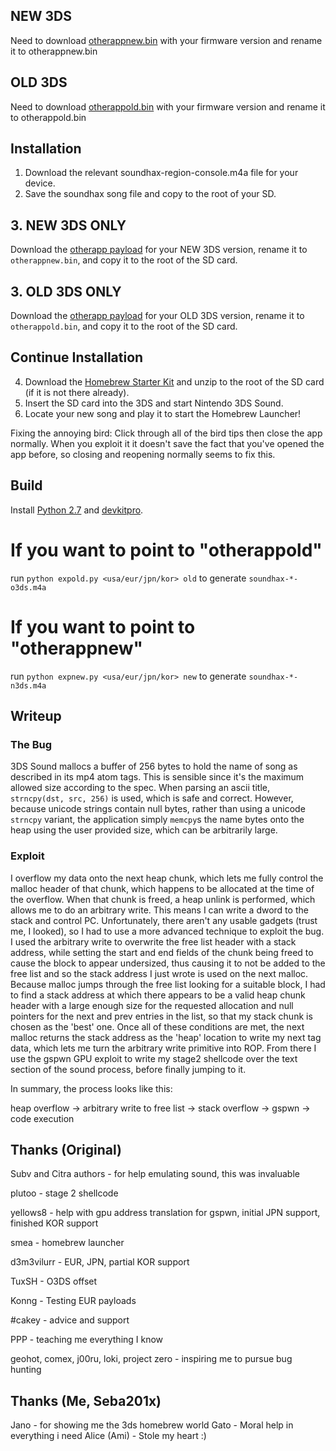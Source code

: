 ## NEW 3DS
Need to download [otherappnew.bin](https://smealum.github.io/3ds/#otherapp) with your firmware version and rename it to otherappnew.bin
## OLD 3DS
Need to download [otherappold.bin](https://smealum.github.io/3ds/#otherapp) with your firmware version and rename it to otherappold.bin

## Installation
1. Download the relevant soundhax-region-console.m4a file for your device.
2. Save the soundhax song file and copy to the root of your SD.
## 3. NEW 3DS ONLY
Download the [otherapp payload](https://smealum.github.io/3ds/) for your NEW 3DS version, rename it to `otherappnew.bin`, and copy it to the root of the SD card.
## 3. OLD 3DS ONLY
Download the [otherapp payload](https://smealum.github.io/3ds/) for your OLD 3DS version, rename it to `otherappold.bin`, and copy it to the root of the SD card.
## Continue Installation
4. Download the [Homebrew Starter Kit](https://smealum.github.io/ninjhax2/starter.zip) and unzip to the root of the SD card (if it is not there already).
5. Insert the SD card into the 3DS and start Nintendo 3DS Sound.
6. Locate your new song and play it to start the Homebrew Launcher!

Fixing the annoying bird: Click through all of the bird tips then close the app normally. When you exploit it it doesn't save the fact that you've opened the app before, so closing and reopening normally seems to fix this.

## Build
Install [Python 2.7](https://python.org) and [devkitpro](https://sourceforge.net/projects/devkitpro/).

# If you want to point to "otherappold"
run `python expold.py <usa/eur/jpn/kor> old` to generate `soundhax-*-o3ds.m4a`
# If you want to point to "otherappnew"
run `python expnew.py <usa/eur/jpn/kor> new` to generate `soundhax-*-n3ds.m4a`

## Writeup

### The Bug
3DS Sound mallocs a buffer of 256 bytes to hold the name of song as described
in its mp4 atom tags. This is sensible since it's the maximum allowed size according
to the spec. When parsing an ascii title, `strncpy(dst, src, 256)` is used, which
is safe and correct. However, because unicode strings contain null bytes, rather
than using a unicode `strncpy` variant, the application simply `memcpy`s the name
bytes onto the heap using the user provided size, which can be arbitrarily large.

### Exploit
I overflow my data onto the next heap chunk, which lets me fully control the
malloc header of that chunk, which happens to be allocated at the time of the overflow.
When that chunk is freed, a heap unlink is performed, which allows me to do
an arbitrary write. This means I can write a dword to the stack and control
PC. Unfortunately, there aren't any usable gadgets (trust me, I looked), so I
had to use a more advanced technique to exploit the bug. I used the
arbitrary write to overwrite the free list header with a stack address,
while setting the start and end fields of the chunk being freed to cause the
block to appear undersized, thus causing it to not be added to the free list
and so the stack address I just wrote is used on the next malloc. Because malloc
jumps through the free list looking for a suitable block, I had to find a stack
address at which there appears to be a valid heap chunk header with a large enough
size for the requested allocation and null pointers for the next and prev entries
in the list, so that my stack chunk is chosen as the 'best' one. Once all of
these conditions are met, the next malloc returns the stack address as the
'heap' location to write my next tag data, which lets me turn the arbitrary
write primitive into ROP. From there I use the gspwn GPU exploit to write
my stage2 shellcode over the text section of the sound process, before finally
jumping to it.

In summary, the process looks like this:

heap overflow -> arbitrary write to free list -> stack overflow -> gspwn -> code execution

## Thanks (Original)
Subv and Citra authors - for help emulating sound, this was invaluable

plutoo - stage 2 shellcode

yellows8 - help with gpu address translation for gspwn, initial JPN support, finished KOR support

smea - homebrew launcher

d3m3vilurr - EUR, JPN, partial KOR support

TuxSH - O3DS offset

Konng - Testing EUR payloads

#cakey - advice and support

PPP - teaching me everything I know

geohot, comex, j00ru, loki, project zero - inspiring me to pursue bug hunting

## Thanks (Me, Seba201x)
Jano - for showing me the 3ds homebrew world
Gato - Moral help in everything i need
Alice (Ami)  - Stole my heart :)

